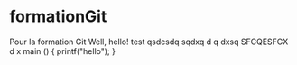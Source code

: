 formationGit
============

Pour la formation Git
Well, hello!
test
qsdcsdq
sqdxq
d
q
dxsq SFCQESFCX
d
x
main () {
	printf("hello");
}
